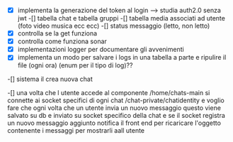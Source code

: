 -[x] implementa la generazione del token al login --> studia auth2.0 senza jwt
 -[] tabella chat e tabella gruppi
 -[] tabella media associati ad utente (foto video musica ecc ecc)
 -[] status messaggio (letto, non letto)
-[x] controlla se la get funziona
-[x] controlla come funziona sonar
-[x] implementazioni logger per documentare gli avvenimenti
-[x] implementa un modo per salvare i logs in una tabella a parte e ripulire il file (ogni ora)
 (enum per il tipo di log)??

-[] sistema il crea nuova chat

-[] una volta che l utente accede al componente /home/chats-main si connette ai socket specifici di ogni chat
/chat-private/chatidentity e voglio fare che ogni volta che un utente invia un nuovo messaggio questo viene salvato su
db
e inviato su socket specifico della chat e se il socket registra un nuovo messaggio aggiunto notifica il front end per
ricaricare
l'oggetto contenente i messaggi per mostrarli aall utente